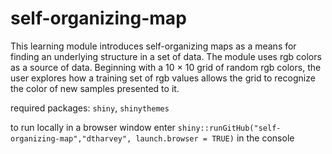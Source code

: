 # self-organizing-map
This learning module introduces self-organizing maps as a means for finding an underlying structure in a set of data. The module uses rgb colors as a source of data. Beginning with a 10 × 10 grid of random rgb colors, the user explores how a training set of rgb values allows the grid to recognize the color of new samples presented to it.

required packages: `shiny`, `shinythemes`

to run locally in a browser window enter `shiny::runGitHub("self-organizing-map","dtharvey", launch.browser = TRUE)` in the console
